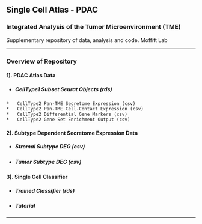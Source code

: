 ## Single Cell Atlas - PDAC 
### Integrated Analysis of the Tumor Microenvironment (TME)
Supplementary repository of data, analysis and code.
Moffitt Lab
***
### Overview of Repository
#### 1). **PDAC Atlas Data**   
   * #####  CellType1 Subset Seurat Objects (rds)  
    *   CellType2 Pan-TME Secretome Expression (csv)   
    *   CellType2 Pan-TME Cell-Contact Expression (csv)      
    *   CellType2 Differential Gene Markers (csv)  
    *   CellType2 Gene Set Enrichment Output (csv)     
     
#### 2). **Subtype Dependent Secretome Expression Data**
   * #####  Stromal Subtype DEG (csv)    
   * #####  Tumor Subtype DEG (csv)  

#### 3). **Single Cell Classifier**
   * #####  Trained Classifier (rds)    
   * #####  Tutorial 
***   
